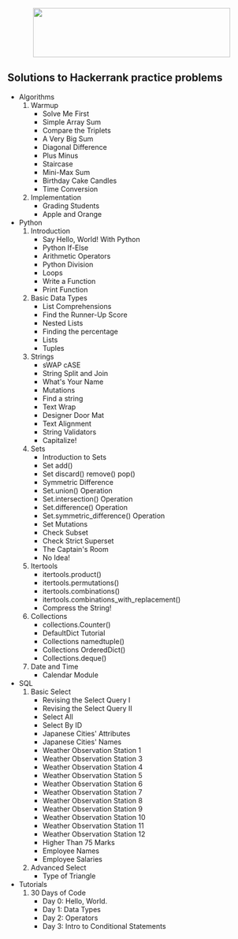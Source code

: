 <p align="center"><a href="https://www.hackerrank.com/kimchangkyu2">
<img src="https://i0.wp.com/gradsingames.com/wp-content/uploads/2016/05/856771_668224053197841_1943699009_o.png" height="100" width="400"></a></p>

## Solutions to Hackerrank practice problems

- Algorithms
    1. Warmup
        - Solve Me First
        - Simple Array Sum
        - Compare the Triplets
        - A Very Big Sum
        - Diagonal Difference
        - Plus Minus
        - Staircase
        - Mini-Max Sum
        - Birthday Cake Candles
        - Time Conversion
    2. Implementation
        - Grading Students
        - Apple and Orange
- Python
    1. Introduction
        - Say Hello, World! With Python
        - Python If-Else
        - Arithmetic Operators
        - Python Division
        - Loops
        - Write a Function
        - Print Function
    2. Basic Data Types
        - List Comprehensions
        - Find the Runner-Up Score
        - Nested Lists
        - Finding the percentage
        - Lists
        - Tuples
    3. Strings
        - sWAP cASE
        - String Split and Join
        - What's Your Name
        - Mutations
        - Find a string
        - Text Wrap
        - Designer Door Mat
        - Text Alignment
        - String Validators
        - Capitalize!
    4. Sets
        - Introduction to Sets
        - Set add()
        - Set discard() remove() pop()
        - Symmetric Difference
        - Set.union() Operation
        - Set.intersection() Operation
        - Set.difference() Operation
        - Set.symmetric_difference() Operation
        - Set Mutations
        - Check Subset
        - Check Strict Superset
        - The Captain's Room
        - No Idea!
    5. Itertools
        - itertools.product()
        - itertools.permutations()
        - itertools.combinations()
        - itertools.combinations_with_replacement()
        - Compress the String!
    6. Collections
        - collections.Counter()
        - DefaultDict Tutorial
        - Collections namedtuple()
        - Collections OrderedDict()
        - Collections.deque()
    7. Date and Time
        - Calendar Module
- SQL
    1. Basic Select
        - Revising the Select Query I
        - Revising the Select Query II
        - Select All
        - Select By ID
        - Japanese Cities' Attributes
        - Japanese Cities' Names
        - Weather Observation Station 1
        - Weather Observation Station 3
        - Weather Observation Station 4
        - Weather Observation Station 5
        - Weather Observation Station 6
        - Weather Observation Station 7
        - Weather Observation Station 8
        - Weather Observation Station 9
        - Weather Observation Station 10
        - Weather Observation Station 11
        - Weather Observation Station 12
        - Higher Than 75 Marks
        - Employee Names
        - Employee Salaries
    2. Advanced Select
        - Type of Triangle
- Tutorials
    1. 30 Days of Code
        - Day 0: Hello, World.
        - Day 1: Data Types
        - Day 2: Operators
        - Day 3: Intro to Conditional Statements
